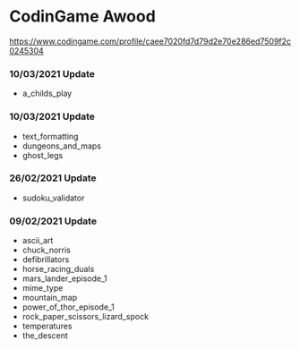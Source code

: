 # CodinGame Awood #

https://www.codingame.com/profile/caee7020fd7d79d2e70e286ed7509f2c0245304

### 10/03/2021 Update ###

* a_childs_play

### 10/03/2021 Update ###

* text_formatting
* dungeons_and_maps
* ghost_legs

### 26/02/2021 Update ###

* sudoku_validator

### 09/02/2021 Update ###

* ascii_art
* chuck_norris
* defibrillators
* horse_racing_duals
* mars_lander_episode_1
* mime_type
* mountain_map
* power_of_thor_episode_1
* rock_paper_scissors_lizard_spock
* temperatures
* the_descent
